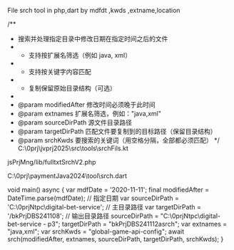 File srch tool in   php,dart   by   mdfdt ,kwds ,extname,location


/**
* 搜索并处理指定目录中修改日期在指定时间之后的文件
* - 支持按扩展名筛选（例如 java, xml）
* - 支持按关键字内容匹配
* - 复制保留原始目录结构（可选）
*
* @param modifiedAfter 修改时间必须晚于此时间
* @param extnames 扩展名筛选，例如："java,xml"
* @param sourceDirPath 源文件目录路径
* @param targetDirPath 匹配文件要复制到的目标路径（保留目录结构）
* @param srchKwds 要搜索的关键词（用空格分隔，全部都必须匹配）
  */
C:\0prj\jvprj2025\src\tools\srchFils.kt

jsPrjMng/lib/fulltxtSrchV2.php

C:\0prj\paymentJava2024\tool\srch.dart

void main() async {
  var mdfDate = '2020-11-11';
  final modifiedAfter = DateTime.parse(mdfDate); // 指定日期
  var sourceDirPath = 'C:\\0prjNtpc\\digital-bet-service'; // 主目录路径
  var targetDirPath = '/bkPrjDBS241108'; // 输出目录路径
  sourceDirPath = "C:\\0prjNtpc\\digital-bet-service - p3";
  targetDirPath = "bkPrjDBS241112asrch";
  var extnames = "java,xml";
  var srchKwds = "global-game-api-config";
  await srch(modifiedAfter, extnames, sourceDirPath, targetDirPath, srchKwds);
}


